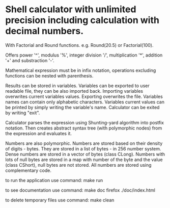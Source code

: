 # Shell calculator with unlimited precision including calculation with decimal numbers.

With Factorial and Round functions. e.g. Round(20.5) or Factorial(100).

Offers power '^', modulus '%', integer division '/', multiplication '*', addition '+' and substraction '-'.

Mathematical expression must be in infix notation, operations excluding functions can be nested with parenthesis.

Results can be stored in variables. Variables can be exported to user readable file, they can be also imported back. Importing variables overwrites current variables values. Exporting overwrites the file. Variables names can contain only alphabetic characters. Variables current values can be printed by simply writing the variable's name. Calculator can be exited by writing "exit".

Calculator parses the expression using Shunting-yard algorithm into postfix notation. Then creates abstract syntax tree (with polymorphic nodes) from the expression and evaluates it.

Numbers are also polymorphic. Numbers are stored based on their density of digits - bytes. They are stored in a list of bytes - in 256 number system. Dense numbers are stored in a vector of bytes (class CLong). Numbers with lots of null bytes are stored in a map with number of the byte and the value (class CShort), null bytes are not stored. All numbers are stored using complementary code.

to run the application use command:
make run

to see documentation use command:
make doc
firefox ./doc/index.html

to delete temporary files use command:
make clean

